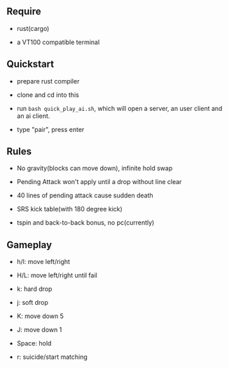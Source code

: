 ## Require

* rust(cargo)

* a VT100 compatible terminal

## Quickstart

* prepare rust compiler

* clone and cd into this

* run `bash quick_play_ai.sh`,
which will open a server, an user client and an ai client.

* type "pair", press enter

## Rules

* No gravity(blocks can move down), infinite hold swap

* Pending Attack won't apply until a drop without line clear

* 40 lines of pending attack cause sudden death

* SRS kick table(with 180 degree kick)

* tspin and back-to-back bonus, no pc(currently)

## Gameplay

* h/l: move left/right

* H/L: move left/right until fail

* k: hard drop

* j: soft drop

* K: move down 5

* J: move down 1

* Space: hold

* r: suicide/start matching
